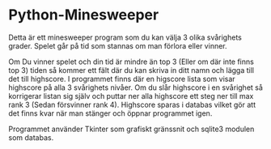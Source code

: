 # Python-Minesweeper
Detta är ett minesweeper program som du kan välja 3 olika svårighets grader.
Spelet går på tid som stannas om man förlora eller vinner.

Om Du vinner spelet och din tid är mindre än top 3 (Eller om där inte finns top 3) tiden så kommer ett fält där du kan skriva in ditt namn och lägga till det till highscore.
I programmet finns där en higscore lista som visar highscore på alla 3 svårighets nivåer.
Om du slår highscore i en svårighet så korrigerar listan sig själv och puttar ner alla highscore ett steg ner till max rank 3 (Sedan försvinner rank 4).
Highscore sparas i databas vilket gör att det finns kvar när man stänger och öppnar programmet igen.

Programmet använder Tkinter som grafiskt gränssnit och sqlite3 modulen som databas.